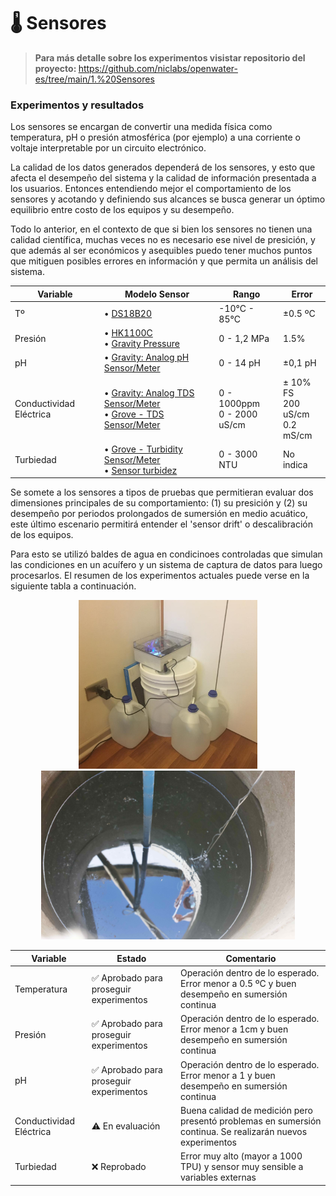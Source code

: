 # 🌡 Sensores

<!--
TODO: poner modelo de sensores de referencia.
TODO: poner cosas que salieron mal: medicion presión a 40cm, ...)
TODO: poner fotos de todos los experimentos para todos.
TODO: terminar de analizar íultimos datos.
TODO: poner tabla de resuemn resultados sensores.
-->

<!--
- poner figura de calidad de la medición vs costo
    - buscar tmbn alguna explicación en los informes
- poner figura del sistema completo donde sensores es input
-->

<!--
<p align="center"><img title="a title" alt="Alt text" src="images/sensor_agua.png" width="500px"></p>
-->

> <b> Para más detalle sobre los experimentos visistar repositorio del proyecto: </b>
> https://github.com/niclabs/openwater-es/tree/main/1.%20Sensores

### Experimentos y resultados

Los sensores se encargan de convertir una medida física como temperatura, pH o presión atmosférica (por ejemplo) a una corriente o voltaje interpretable por un circuito electrónico.

La calidad de los datos generados dependerá de los sensores, y esto que afecta el desempeño del sistema y la calidad de información presentada a los usuarios. Entonces entendiendo mejor el comportamiento de los sensores y acotando y definiendo sus alcances se busca generar un óptimo equilibrio entre costo de los equipos y su desempeño.

Todo lo anterior, en el contexto de que si bien los sensores no tienen una calidad científica, muchas veces no es necesario ese nivel de presición, y que además al ser económicos y asequibles puedo tener muchos puntos que mitiguen posibles errores en información y que permita un análisis del sistema.

<!--
Por esto los sensores a utilizar son de vital importancia pero mejores sensores implican un mayor precio, y el objetivo del proyecto es generar un sistema de bajo costo.


 Muchas veces equipos industriales o profesionales dan mayor precisión de la necesaria para análisis de dinámicas y anomalías de acuíferos (considerando una holgura) y ello es calidad perdida, cuyo valor económico se podría ahora o aprovechar en otras partes del problema.

En la siguiente tabla encontramos los sensores en proceso de pruebas para medir 5 variables 
fisicoquímicas relevantes:
-->

<p align="center">



| Variable | Modelo Sensor | Rango | Error |
| - | - | - | - |
| Tº | • [DS18B20](https://altronics.cl/sensor-sonda-temperatura-ds18b20?search=ds18b20)  | \-10°C - 85°C | ±0.5 ºC |
| Presión  | • [HK1100C](https://altronics.cl/sensor-presion-hk1100c) <br> • [Gravity Pressure](https://www.dfrobot.com/product-1675.html)| 0 - 1,2 MPa | 1.5% |
| pH | • [Gravity: Analog pH Sensor/Meter](https://www.dfrobot.com/product-1025.html)  | 0 - 14 pH | ±0,1 pH |
| Conductividad Eléctrica | • [Gravity: Analog TDS Sensor/Meter](https://www.dfrobot.com/product-1662.html) <br> • [Grove - TDS Sensor/Meter](https://www.seeedstudio.com/Grove-TDS-Sensor-p-4400.html)| 0 - 1000ppm<br>0 - 2000 uS/cm | ± 10% FS<br>200 uS/cm<br>0.2 mS/cm |
| Turbiedad | • [Grove - Turbidity Sensor/Meter](https://www.dfrobot.com/product-1394.html) <br> • [Sensor turbidez](https://altronics.cl/sensor-turbidez-liquidos) | 0 - 3000 NTU | No indica |
</p>

Se somete a los sensores a tipos de pruebas que permitieran evaluar dos dimensiones principales de su comportamiento: (1) su presición y (2) su desempeño por periodos prolongados de sumersión en medio acuático, este último escenario permitirá entender el 'sensor drift' o descalibración de los equipos.

Para esto se utilizó baldes de agua en condicinoes controladas que simulan las condiciones en un acuífero y un sistema de captura de datos para luego procesarlos. El resumen de los experimentos actuales puede verse en la siguiente tabla a continuación.

<p align="center"><img title="a title" alt="Alt text" src="images/sensor_temp_experimento1.png" height="270px">
<img title="a title" alt="Alt text" src="images/sensor_presion_experimento1_2.jpeg" height="270px"></p>

<p align="center">

| Variable                   | Estado | Comentario |
| -------------------------- | ------ | ----------- |
| Temperatura | ✅ Aprobado para proseguir experimentos | Operación dentro de lo esperado. Error menor a 0.5 ºC y buen desempeño en sumersión continua |
| Presión     | ✅ Aprobado para proseguir experimentos | Operación dentro de lo esperado. Error menor a 1cm y buen desempeño en sumersión continua |
| pH          | ✅ Aprobado para proseguir experimentos | Operación dentro de lo esperado. Error menor a 1 y buen desempeño en sumersión continua |
| Conductividad Eléctrica | ⚠️ En evaluación | Buena calidad de medición pero presentó problemas en sumersión continua. Se realizarán nuevos experimentos |
| Turbiedad   | ❌ Reprobado | Error muy alto (mayor a 1000 TPU) y sensor muy sensible a variables externas |

</p>



<!--
#### Algunos detalles

Algunos comentarios sobre los diferentes sensores:
##### - Temperatura:

<img title="a title" alt="Alt text" src="images/sensor_temp.png" width="200px">

Experimentos demostraron un buen desempeño del sensor en su comportamiento en el tiempo. Algunas observaciones:

- Comportamiento muy predecible, después de un tiempo se puede observar una muy leve desviación lineal constante de la medidas, pero se puede corregir completamente reajustando un offset.
- Errores menores a 0.5ºC luego de 2 meses  de uso prolongado sin recalibrar. Luego de 9 meses de uso error en mediciones aumento pero se mantiene menor a los 0.5ºC al recalibrar. 

<img title="a title" alt="Alt text" src="images/sensor_temp_plot_hist.png">

##### - Conductividad:

<img title="a title" alt="Alt text" src="images/sensor_tds.png" width="300px">

Algunas observaciones:

- Al medir dos al mismo tiempo se afectan la medida.
- Es súper clara la medición dentro del rango de 0 - 1500 uS/cm.
    - Al medir hasta 1500 uS/cm errores se mantienen bajo los 50 uS/cm. Al medir hasta 2000 uS/cm error medio se mantiene entre 100 - 200 uS/cm.

- Luego de 3 meses de uso continuo, sensor pierde su calibración Se esperan más experimentos para ver si es por depositos de minerales en el sensor, o si es corregible, o fue un error puntual, o etc.
- No se ve histéresis importante.

##### - pH:

<img title="a title" alt="Alt text" src="images/sensor_ph.jpeg" width="300px">

- No se ve mucha histéresis. Hay harta variación en la calibración pero al recalibrar los sensores vuelven a funcionar.
- Se esperar hacer más experimento para corroborar datos y además poder ir estimando que tan rápido se descalibran los datos, y cuánto se va perdiendo de presición con cada recalibración.

##### - Nivel de Agua:

<img title="a title" alt="Alt text" src="images/sensor_presion.png" width="200px">
<img title="a title" alt="Alt text" src="images/sensor_presion_atm.png" width="200px">

- Para medir el nivel de una columna de agua se usan dos sensores: uno en el fondo del pozo y otro en la superficie para corregir las variaciones en la presión atmosférica que también siente el sensor sumergido. 
- Experimentos fueron positivos, el error de medición fue menor a 1 cm en diferentes experimentos y luego de 3 meses de medición continua equipo sigue midiendo correctamente, no se observa desviación en su medición.

<img title="a title" alt="Alt text" src="images/sensor_presion_experimento1_2.jpeg" width="300px">
<img title="a title" alt="Alt text" src="images/sensor_presion_experimento1_0.png" width="300px">
<img title="a title" alt="Alt text" src="images/sensor_presion_experimento1_1.jpeg" width="300px">

##### - Turbidez:

<img title="a title" alt="Alt text" src="images/sensor_turbidez.png" width="200px">

- Sensores son muy sensibles a la luz, entonces mediciones varían ampliamente dependiendo de la luz ambiente y la posición en que se coloquen, cualquier movivmiento o cambio de alguna de estas condiciones afectará la medición.
- Errores del rango de ~1000 NTU. No confiables, quizás solo apra alertas grandes pero mejor seguir buscando.
-->

<!--
## Aprendizajes
- tener un buen setup del experimento
-->